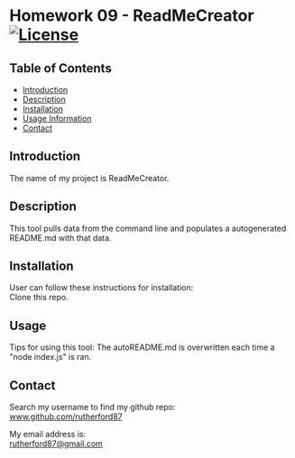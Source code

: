 
  # Homework 09 - ReadMeCreator [![License](https://img.shields.io/badge/License-Boost%201.0-lightblue.svg)](https://www.boost.org/LICENSE_1_0.txt)
  
  ## Table of Contents
  <!-- TOC -->
  - [Introduction](#introduction)
  - [Description](#description)
  - [Installation](#installation)
  - [Usage Information](#Usage)
  - [Contact](#contact)
  <!-- /TOC -->

  ## Introduction
 The name of my project is ReadMeCreator.  
 
  ## Description  
 This tool pulls data from the command line and populates a autogenerated README.md with that data.

  ## Installation  
  User can follow these instructions for installation:  
  Clone this repo.

  ## Usage
  Tips for using this tool:
   The autoREADME.md is overwritten each time a "node index.js" is ran.

   ## Contact
  Search my username to find my github repo:  
  www.github.com/rutherford87

  My email address is:  
    rutherford87@gmail.com  

